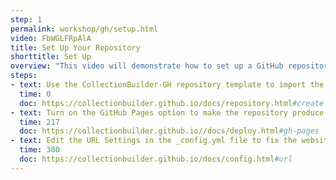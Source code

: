 ```yaml
---
step: 1
permalink: workshop/gh/setup.html
video: FbWGLFRpAlA
title: Set Up Your Repository
shorttitle: Set Up
overview: "This video will demonstrate how to set up a GitHub repository to start building with   CollectionBuilder-GH."
steps: 
- text: Use the CollectionBuilder-GH repository template to import the files.
  time: 0
  doc: https://collectionbuilder.github.io/docs/repository.html#create
- text: Turn on the GitHub Pages option to make the repository produce a website.
  time: 217
  doc: https://collectionbuilder.github.io//docs/deploy.html#gh-pages
- text: Edit the URL Settings in the _config.yml file to fix the website.
  time: 300
  doc: https://collectionbuilder.github.io/docs/config.html#url
---
```

 
